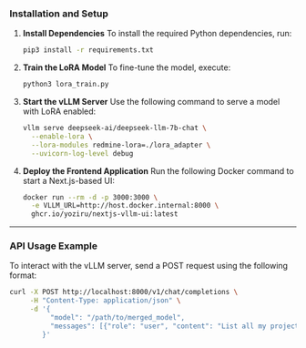 ### Installation and Setup

1. **Install Dependencies**
   To install the required Python dependencies, run:
   ```bash
   pip3 install -r requirements.txt
   ```

2. **Train the LoRA Model**
   To fine-tune the model, execute:
   ```bash
   python3 lora_train.py
   ```

3. **Start the vLLM Server**
   Use the following command to serve a model with LoRA enabled:
   ```bash
   vllm serve deepseek-ai/deepseek-llm-7b-chat \
     --enable-lora \
     --lora-modules redmine-lora=./lora_adapter \
     --uvicorn-log-level debug
   ```

4. **Deploy the Frontend Application**
   Run the following Docker command to start a Next.js-based UI:
   ```bash
   docker run --rm -d -p 3000:3000 \
     -e VLLM_URL=http://host.docker.internal:8000 \
     ghcr.io/yoziru/nextjs-vllm-ui:latest
   ```

---

### API Usage Example

To interact with the vLLM server, send a POST request using the following format:
```bash
curl -X POST http://localhost:8000/v1/chat/completions \
     -H "Content-Type: application/json" \
     -d '{
          "model": "/path/to/merged_model",
          "messages": [{"role": "user", "content": "List all my projects"}]
        }'
```